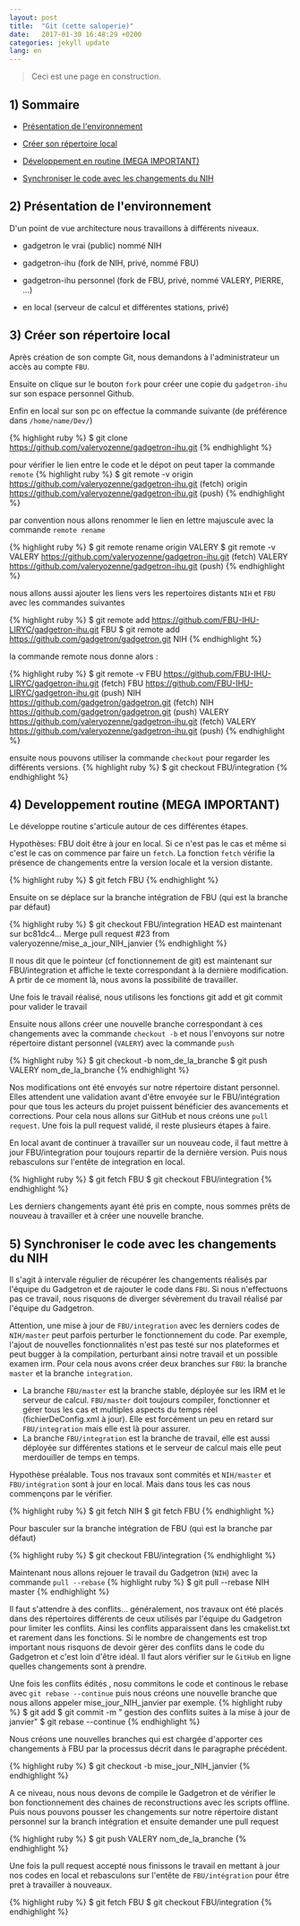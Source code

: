 ```yaml
---
layout: post
title:  "Git (cette saloperie)"
date:   2017-01-30 16:48:29 +0200
categories: jekyll update
lang: en
---
```

> Ceci est une page en construction.

## 1) Sommaire

* [Présentation de l'environnement](#presentation)

* [Créer son répertoire local](#local)

* [Développement en routine (MEGA IMPORTANT)](#routine)

* [Synchroniser le code avec les changements du NIH](#nih)

## 2) Présentation de l'environnement <a id="presentation"></a>

D'un point de vue architecture nous travaillons à différents niveaux.

* gadgetron le vrai (public) nommé NIH

* gadgetron-ihu (fork de NIH, privé, nommé FBU)

* gadgetron-ihu personnel (fork de FBU, privé, nommé VALERY, PIERRE, ...)

* en local (serveur de calcul et différentes stations, privé)

## 3) Créer son répertoire local <a id="local"></a>

Après création de son compte Git, nous demandons à l'administrateur un accès au compte `FBU`.

Ensuite on clique sur le bouton `fork` pour créer une copie du `gadgetron-ihu` sur son espace personnel Github.

Enfin en local sur son pc on effectue la commande suivante (de préférence dans `/home/name/Dev/`)

{% highlight ruby %}
$ git clone	https://github.com/valeryozenne/gadgetron-ihu.git
{% endhighlight %}

pour vérifier le lien entre le code et le dépot on peut taper la commande `remote`
{% highlight ruby %}
$ git remote -v
origin	https://github.com/valeryozenne/gadgetron-ihu.git (fetch)
origin	https://github.com/valeryozenne/gadgetron-ihu.git (push)
{% endhighlight %}

par convention nous allons renommer le lien en lettre majuscule avec la commande `remote rename`

{% highlight ruby %}
$ git remote rename origin VALERY
$ git remote -v
VALERY	https://github.com/valeryozenne/gadgetron-ihu.git (fetch)
VALERY	https://github.com/valeryozenne/gadgetron-ihu.git (push)
{% endhighlight %}

nous allons aussi ajouter les liens vers les repertoires distants `NIH` et `FBU` avec les commandes suivantes

{% highlight ruby %}
$ git remote add https://github.com/FBU-IHU-LIRYC/gadgetron-ihu.git FBU
$ git remote add https://github.com/gadgetron/gadgetron.git NIH
{% endhighlight %}

la commande remote nous donne alors :

{% highlight ruby %}
$ git remote -v
FBU	https://github.com/FBU-IHU-LIRYC/gadgetron-ihu.git (fetch)
FBU	https://github.com/FBU-IHU-LIRYC/gadgetron-ihu.git (push)
NIH	https://github.com/gadgetron/gadgetron.git (fetch)
NIH	https://github.com/gadgetron/gadgetron.git (push)
VALERY	https://github.com/valeryozenne/gadgetron-ihu.git (fetch)
VALERY	https://github.com/valeryozenne/gadgetron-ihu.git (push)
{% endhighlight %}

ensuite nous pouvons utiliser la commande `checkout` pour regarder les différents versions.
{% highlight ruby %}
$ git checkout FBU/integration
{% endhighlight %}

## 4) Developpement routine (MEGA IMPORTANT) <a id="routine"></a>

Le développe routine s'articule autour de ces différentes étapes.

Hypothèses: FBU doit être à jour en local. Si ce n'est pas le cas et même si c'est le cas on commence par faire un `fetch`.
La fonction `fetch` vérifie la présence de changements entre la version locale et la version distante.

{% highlight ruby %}
$ git fetch FBU
{% endhighlight %}

Ensuite on se déplace sur la branche intégration de FBU (qui est la branche par défaut)

{% highlight ruby %}
$ git checkout FBU/integration
HEAD est maintenant sur bc81dc4... Merge pull request #23 from valeryozenne/mise_a_jour_NIH_janvier
{% endhighlight %}

Il nous dit que le pointeur (cf fonctionnement de git) est maintenant sur FBU/integration et affiche le texte correspondant à la dernière modification. A prtir de ce moment là, nous avons la possibilité de travailler.

Une fois le travail réalisé, nous utilisons les fonctions git add et git commit pour valider le travail

Ensuite nous allons créer une nouvelle branche correspondant à ces changements avec la commande `checkout -b` et nous l'envoyons sur notre répertoire distant personnel (`VALERY`) avec la commande `push`

{% highlight ruby %}
$ git checkout -b nom_de_la_branche
$ git push VALERY nom_de_la_branche
{% endhighlight %}

Nos modifications ont été envoyés sur notre répertoire distant personnel. Elles attendent une validation avant d'être envoyée sur le FBU/intégration pour que tous les acteurs du projet puissent bénéficier des avancements et corrections. Pour cela nous allons sur GitHub et nous créons une `pull request`. Une fois la pull request validé, il reste plusieurs étapes à faire.

En local avant de continuer à travailler sur un nouveau code, il faut mettre à jour FBU/integration pour toujours repartir de la dernière version. Puis nous rebasculons sur l'entête de integration en local.

{% highlight ruby %}
$ git fetch FBU
$ git checkout FBU/integration
{% endhighlight %}

Les derniers changements ayant été pris en compte, nous sommes prêts de nouveau à travailler et à créer une nouvelle branche.

## 5) Synchroniser le code avec les changements du NIH <a id="nih"></a>

Il s'agit à intervale régulier de récupérer les changements réalisés par l'équipe du Gadgetron et de rajouter le code dans `FBU`. Si nous n'effectuons pas ce travail, nous risquons de diverger sévèrement du travail réalisé par l'équipe du Gadgetron.

Attention, une mise à jour de `FBU/integration` avec les derniers codes de `NIH/master` peut parfois perturber le fonctionnement du code. Par exemple, l'ajout de nouvelles fonctionnalités n'est pas testé sur nos plateformes et peut bugger à la compilation, perturbant ainsi notre travail et un possible examen irm. Pour cela nous avons créer deux branches sur `FBU`: la branche `master` et la branche `integration`.

* La branche `FBU/master` est la branche stable, déployée sur les IRM et le serveur de calcul. `FBU/master` doit toujours compiler, fonctionner et gérer tous les cas et multiples aspects du temps réel (fichierDeConfig.xml à jour). Elle est forcément un peu en retard sur `FBU/integration` mais elle est là pour assurer.
* La branche `FBU/integration` est la branche de travail, elle est aussi déployée sur différentes stations et le serveur de calcul mais elle peut merdouiller de temps en temps.

Hypothèse préalable. Tous nos travaux sont commités et `NIH/master` et `FBU/intégration` sont à jour en local. Mais dans tous les cas nous commençons par le vérifier.

{% highlight ruby %}
$ git fetch NIH
$ git fetch FBU
{% endhighlight %}

Pour basculer sur la branche intégration de FBU (qui est la branche par défaut)

{% highlight ruby %}
$ git checkout FBU/integration
{% endhighlight %}

Maintenant nous allons rejouer le travail du Gadgetron (`NIH`) avec la commande `pull --rebase`
{% highlight ruby %}
$ git pull --rebase NIH master
{% endhighlight %}

Il faut s'attendre à des conflits... généralement, nos travaux ont été placés dans des répertoires différents de ceux utilisés par l'équipe du Gadgetron pour limiter les conflits. Ainsi les conflits apparaissent dans les cmakelist.txt et rarement dans les fonctions. Si le nombre de changements est trop important nous risquons de devoir gèrer des conflits dans le code du Gadgetron et c'est loin d'être idéal. Il faut alors vérifier sur le `GitHub` en ligne quelles changements sont à prendre.

Une fois les conflits édités , nosu commitons le code et continous le rebase avec `git rebase --continue`
 puis nous créons une nouvelle branche que nous allons appeler mise_jour_NIH_janvier par exemple.
{% highlight ruby %}
$ git add
$ git commit -m " gestion des conflits suites à la mise à jour de janvier"
$ git rebase --continue
{% endhighlight %}

Nous créons une nouvelles branches qui est chargée d'apporter ces changements à FBU par la processus décrit dans le paragraphe précédent.

{% highlight ruby %}
$ git checkout -b mise_jour_NIH_janvier
{% endhighlight %}

A ce niveau, nous nous devons de compile le Gadgetron et de vérifier le bon fonctionnement des chaines de reconstructions avec les scripts offline.
Puis nous pouvons pousser les changements sur notre répertoire distant personnel sur la branch intégration et ensuite demander une pull request

{% highlight ruby %}
$ git push VALERY nom_de_la_branche
{% endhighlight %}

Une fois la pull request accepté nous finissons le travail en mettant à jour nos codes en local et rebasculons sur l'entête de `FBU/intégration` pour être pret à travailler à nouveaux.

{% highlight ruby %}
$ git fetch FBU
$ git checkout FBU/integration
{% endhighlight %}
